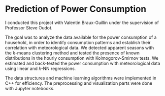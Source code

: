 # Prediction of Power Consumption

I conducted this project with Valentin Braux-Guillin under the supervision of Professor Steve Oudot.

The goal was to analyze the data available for the power consumption of a household, in order to identify consumption patterns and establish their correlation with meteorological data. We detected apparent seasons with the *k*-means clustering method and tested the presence of known distributions in the hourly consumption with Kolmogorov-Smirnov tests. We estimated and back-tested the power consumption with meteorological data using linear and *k*-NN regressions.

The data structures and machine learning algorithms were implemented in C++ for efficiency. The preprocessing and visualization parts were done with Jupyter notebooks.
